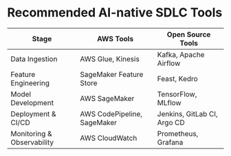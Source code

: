 # Recommended AI-native SDLC Tools

| Stage                   | AWS Tools                      | Open Source Tools              |
|-------------------------|--------------------------------|--------------------------------|
| Data Ingestion          | AWS Glue, Kinesis              | Kafka, Apache Airflow          |
| Feature Engineering     | SageMaker Feature Store        | Feast, Kedro                   |
| Model Development       | AWS SageMaker                  | TensorFlow, MLflow             |
| Deployment & CI/CD      | AWS CodePipeline, SageMaker    | Jenkins, GitLab CI, Argo CD    |
| Monitoring & Observability| AWS CloudWatch                | Prometheus, Grafana            |